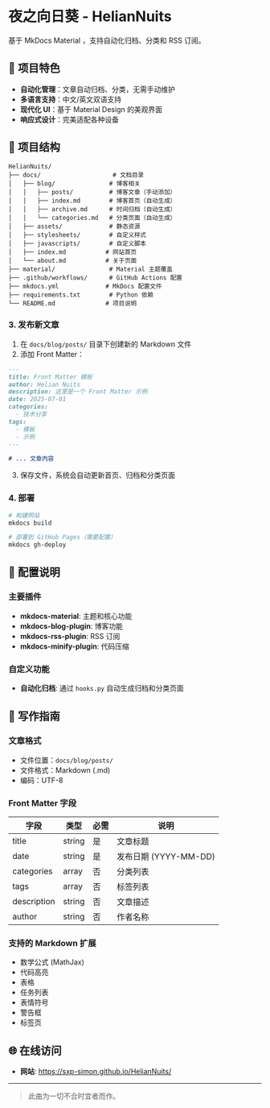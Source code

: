 # 夜之向日葵 - HelianNuits

基于 MkDocs Material ，支持自动化归档、分类和 RSS 订阅。

## 🌻 项目特色

- **自动化管理**：文章自动归档、分类，无需手动维护
- **多语言支持**：中文/英文双语支持
- **现代化 UI**：基于 Material Design 的美观界面
- **响应式设计**：完美适配各种设备

## 📁 项目结构

```
HelianNuits/
├── docs/                    # 文档目录
│   ├── blog/               # 博客相关
│   │   ├── posts/          # 博客文章（手动添加）
│   │   ├── index.md        # 博客首页（自动生成）
│   │   ├── archive.md      # 时间归档（自动生成）
│   │   └── categories.md   # 分类页面（自动生成）
│   ├── assets/             # 静态资源
│   ├── stylesheets/        # 自定义样式
│   ├── javascripts/        # 自定义脚本
│   ├── index.md           # 网站首页
│   └── about.md           # 关于页面
├── material/               # Material 主题覆盖
├── .github/workflows/      # GitHub Actions 配置
├── mkdocs.yml             # MkDocs 配置文件
├── requirements.txt        # Python 依赖
└── README.md              # 项目说明
```

### 3. 发布新文章

1. 在 `docs/blog/posts/` 目录下创建新的 Markdown 文件
2. 添加 Front Matter：

```markdown
---
title: Front Matter 模板
author: Helian Nuits
description: 这里是一个 Front Matter 示例
date: 2025-07-01
categories:
  - 技术分享
tags:
  - 模板
  - 示例
---

# ... 文章内容
```

3. 保存文件，系统会自动更新首页、归档和分类页面

### 4. 部署

```bash
# 构建网站
mkdocs build

# 部署到 GitHub Pages（需要配置）
mkdocs gh-deploy
```

## 🔧 配置说明

### 主要插件

- **mkdocs-material**: 主题和核心功能
- **mkdocs-blog-plugin**: 博客功能
- **mkdocs-rss-plugin**: RSS 订阅
- **mkdocs-minify-plugin**: 代码压缩

### 自定义功能

- **自动化归档**: 通过 `hooks.py` 自动生成归档和分类页面

## 📝 写作指南

### 文章格式

- 文件位置：`docs/blog/posts/`
- 文件格式：Markdown (.md)
- 编码：UTF-8

### Front Matter 字段

| 字段 | 类型 | 必需 | 说明 |
|------|------|------|------|
| title | string | 是 | 文章标题 |
| date | string | 是 | 发布日期 (YYYY-MM-DD) |
| categories | array | 否 | 分类列表 |
| tags | array | 否 | 标签列表 |
| description | string | 否 | 文章描述 |
| author | string | 否 | 作者名称 |

### 支持的 Markdown 扩展

- 数学公式 (MathJax)
- 代码高亮
- 表格
- 任务列表
- 表情符号
- 警告框
- 标签页

## 🌐 在线访问

- **网站**: https://sxp-simon.github.io/HelianNuits/

---

> 此曲为一切不合时宜者而作。

